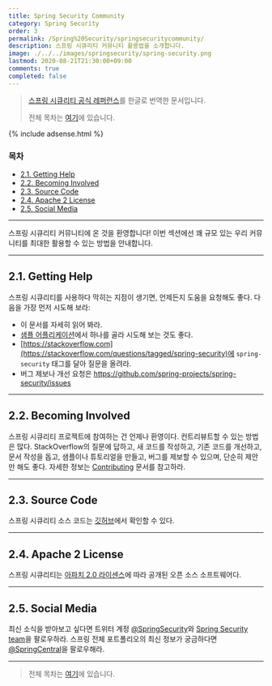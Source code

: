 ```yaml
---
title: Spring Security Community
category: Spring Security
order: 3
permalink: /Spring%20Security/springsecuritycommunity/
description: 스프링 시큐리티 커뮤니티 활용법을 소개합니다.
image: ./../../images/springsecurity/spring-security.png
lastmod: 2020-08-21T21:30:00+09:00
comments: true
completed: false
---
```


> [스프링 시큐리티 공식 레퍼런스](https://docs.spring.io/spring-security/site/docs/5.3.2.RELEASE/reference/html5/#community)를 한글로 번역한 문서입니다.
>
> 전체 목차는 [여기](../contents/)에 있습니다.

{% include adsense.html %}

### 목차

- [2.1. Getting Help](#21-getting-help)
- [2.2. Becoming Involved](#22-becoming-involved)
- [2.3. Source Code](#23-source-code)
- [2.4. Apache 2 License](#24-apache-2-license)
- [2.5. Social Media](#25-social-media)

---

스프링 시큐리티 커뮤니티에 온 것을 환영합니다! 이번 섹션에선 꽤 규모 있는 우리 커뮤니티를 최대한 활용할 수 있는 방법을 안내합니다.

---

## 2.1. Getting Help

스프링 시큐리티를 사용하다 막히는 지점이 생기면, 언제든지 도움을 요청해도 좋다. 다음을 가장 먼저 시도해 보라:

- 이 문서를 자세히 읽어 봐라.
- [샘플 어플리케이션](../samples)에서 하나를 골라 시도해 보는 것도 좋다.
- [https://stackoverflow.com](https://stackoverflow.com/questions/tagged/spring-security)에 `spring-security` 태그를 달아 질문을 올려라.
- 버그 제보나 개선 요청은 https://github.com/spring-projects/spring-security/issues

---

## 2.2. Becoming Involved

스프링 시큐리티 프로젝트에 참여하는 건 언제나 환영이다. 컨트리뷰트할 수 있는 방법은 많다. StackOverflow의 질문에 답하고, 새 코드를 작성하고, 기존 코드를 개선하고, 문서 작성을 돕고, 샘플이나 튜토리얼을 만들고, 버그를 제보할 수 있으며, 단순히 제안만 해도 좋다. 자세한 정보는 [Contributing](https://github.com/spring-projects/spring-security/blob/master/CONTRIBUTING.adoc) 문서를 참고하라.

---

## 2.3. Source Code

스프링 시큐리티 소스 코드는 [깃허브](https://github.com/spring-projects/spring-security/)에서 확인할 수 있다.

---

## 2.4. Apache 2 License

스프링 시큐리티는 [아파치 2.0 라이센스](https://www.apache.org/licenses/LICENSE-2.0.html)에 따라 공개된 오픈 소스 소프트웨어다.

---

## 2.5. Social Media

최신 소식을 받아보고 싶다면 트위터 계정 [@SpringSecurity](https://twitter.com/SpringSecurity)와 [Spring Security team](https://twitter.com/SpringSecurity/lists/team)을 팔로우하라. 스프링 전체 포트폴리오의 최신 정보가 궁금하다면 [@SpringCentral](https://twitter.com/SpringCentral)을 팔로우해라. 

---

> 전체 목차는 [여기](../contents/)에 있습니다.